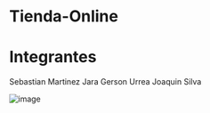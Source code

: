 # Tienda-Online

# Integrantes
Sebastian Martinez Jara
Gerson Urrea
Joaquin Silva

![image](https://github.com/sbeae/Tienda-Online/assets/130028710/e8a22654-cd56-4904-94c3-5c57d3ce0b51)
